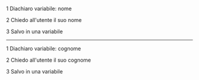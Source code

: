 1 Diachiaro variabile: nome

2 Chiedo all'utente il suo nome

3 Salvo in una variabile

---

1 Diachiaro variabile: cognome

2 Chiedo all'utente il suo cognome

3 Salvo in una variabile